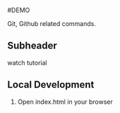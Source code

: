 #DEMO

Git, Github related commands.

## Subheader

watch tutorial

## Local Development
1. Open index.html in your browser
